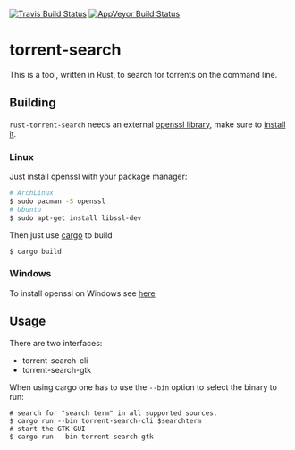 [![Travis Build Status](https://travis-ci.org/rnestler/rust-torrent-search.svg?branch=master)](https://travis-ci.org/rnestler/rust-torrent-search)
[![AppVeyor Build Status](https://ci.appveyor.com/api/projects/status/6xjt3r1l1hqbm116/branch/master?svg=true)](https://ci.appveyor.com/project/rnestler/rust-torrent-search)
# torrent-search

This is a tool, written in Rust, to search for torrents on the command line.

## Building

`rust-torrent-search` needs an external [openssl library](https://openssl.org),
make sure to [install it](https://github.com/sfackler/rust-openssl#building).

### Linux

Just install openssl with your package manager:

```Bash
# ArchLinux
$ sudo pacman -S openssl
# Ubuntu
$ sudo apt-get install libssl-dev
```

Then just use [cargo](http://doc.crates.io/) to build

```
$ cargo build
```

### Windows

To install openssl on Windows see [here](https://github.com/sfackler/rust-openssl#windows)

## Usage
There are two interfaces:
 * torrent-search-cli
 * torrent-search-gtk

When using cargo one has to use the `--bin` option to select the binary to run:

```
# search for "search term" in all supported sources.
$ cargo run --bin torrent-search-cli $searchterm
# start the GTK GUI
$ cargo run --bin torrent-search-gtk
```

